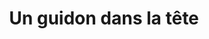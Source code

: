 ---
title: "Un guidon dans la tête"
url: /clermont-ferrand/un-guidon-dans-la-tete/
shop: Fahrrad
---
